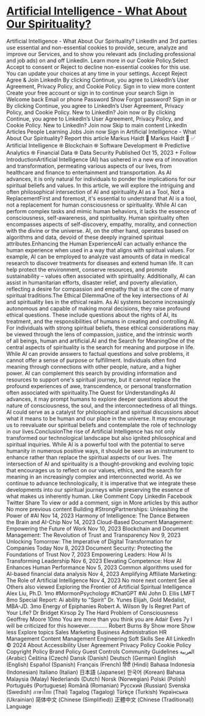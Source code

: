 # [Artificial Intelligence - What About Our Spirituality?](https://www.linkedin.com/pulse/artificial-intelligence-what-our-spirituality-markus-haidt)

Artificial Intelligence - What About Our Spirituality? LinkedIn and 3rd parties use essential and non-essential cookies to provide, secure, analyze and improve our Services, and to show you relevant ads (including professional and job ads) on and off LinkedIn. Learn more in our Cookie Policy.Select Accept to consent or Reject to decline non-essential cookies for this use. You can update your choices at any time in your settings. Accept Reject Agree & Join LinkedIn By clicking Continue, you agree to LinkedIn’s User Agreement, Privacy Policy, and Cookie Policy. Sign in to view more content Create your free account or sign in to continue your search Sign in Welcome back Email or phone Password Show Forgot password? Sign in or By clicking Continue, you agree to LinkedIn’s User Agreement, Privacy Policy, and Cookie Policy. New to LinkedIn? Join now or By clicking Continue, you agree to LinkedIn’s User Agreement, Privacy Policy, and Cookie Policy. New to LinkedIn? Join now Skip to main content LinkedIn Articles People Learning Jobs Join now Sign in Artificial Intelligence - What About Our Spirituality? Report this article Markus Haidt 🎯 Markus Haidt 🎯 ✅ Artificial Intelligence ֍ Blockchain ֍ Software Development ֍ Predictive Analytics ֍ Financial Data ֍ Data Security Published Oct 15, 2023 + Follow IntroductionArtificial Intelligence (AI) has ushered in a new era of innovation and transformation, permeating various aspects of our lives, from healthcare and finance to entertainment and transportation. As AI advances, it is only natural for individuals to ponder the implications for our spiritual beliefs and values. In this article, we will explore the intriguing and often philosophical intersection of AI and spirituality.AI as a Tool, Not a ReplacementFirst and foremost, it's essential to understand that AI is a tool, not a replacement for human consciousness or spirituality. While AI can perform complex tasks and mimic human behaviors, it lacks the essence of consciousness, self-awareness, and spirituality. Human spirituality often encompasses aspects of self-discovery, empathy, morality, and connection with the divine or the universe. AI, on the other hand, operates based on algorithms and data, devoid of these deeply ingrained spiritual attributes.Enhancing the Human ExperienceAI can actually enhance the human experience when used in a way that aligns with spiritual values. For example, AI can be employed to analyze vast amounts of data in medical research to discover treatments for diseases and extend human life. It can help protect the environment, conserve resources, and promote sustainability – values often associated with spirituality. Additionally, AI can assist in humanitarian efforts, disaster relief, and poverty alleviation, reflecting a desire for compassion and empathy that is at the core of many spiritual traditions.The Ethical DilemmaOne of the key intersections of AI and spirituality lies in the ethical realm. As AI systems become increasingly autonomous and capable of making moral decisions, they raise profound ethical questions. These include questions about the rights of AI, its treatment, and the responsibilities of humans in creating and controlling AI. For individuals with strong spiritual beliefs, these ethical considerations may be viewed through the lens of compassion, justice, and the intrinsic worth of all beings, human and artificial.AI and the Search for MeaningOne of the central aspects of spirituality is the search for meaning and purpose in life. While AI can provide answers to factual questions and solve problems, it cannot offer a sense of purpose or fulfillment. Individuals often find meaning through connections with other people, nature, and a higher power. AI can complement this search by providing information and resources to support one's spiritual journey, but it cannot replace the profound experiences of awe, transcendence, or personal transformation often associated with spirituality.The Quest for UnderstandingAs AI advances, it may prompt humans to explore deeper questions about the nature of consciousness, the soul, and the interconnectedness of all things. AI could serve as a catalyst for philosophical and spiritual discussions about what it means to be human and our place in the universe. It may encourage us to reevaluate our spiritual beliefs and contemplate the role of technology in our lives.ConclusionThe rise of Artificial Intelligence has not only transformed our technological landscape but also ignited philosophical and spiritual inquiries. While AI is a powerful tool with the potential to serve humanity in numerous positive ways, it should be seen as an instrument to enhance rather than replace the spiritual aspects of our lives. The intersection of AI and spirituality is a thought-provoking and evolving topic that encourages us to reflect on our values, ethics, and the search for meaning in an increasingly complex and interconnected world. As we continue to advance technologically, it is imperative that we integrate these developments into our spiritual journeys while preserving the essence of what makes us inherently human. Like Comment Copy LinkedIn Facebook Twitter Share To view or add a comment, sign in More articles by this author No more previous content Building #StrongPartnerships: Unleashing the Power of #AI Nov 14, 2023 Harmony of Intelligence: The Dance Between the Brain and AI-Chip Nov 14, 2023 Cloud-Based Document Management: Empowering the Future of Work Nov 10, 2023 Blockchain and Document Management: The Revolution of Trust and Transparency Nov 9, 2023 Unlocking Tomorrow: The Imperative of Digital Transformation for Companies Today Nov 8, 2023 Document Security: Protecting the Foundations of Trust Nov 7, 2023 Empowering Leaders: How AI Is Transforming Leadership Nov 6, 2023 Elevating Competence: How AI Enhances Human Performance Nov 5, 2023 Common algorithms used for AI-based financial data analysis Nov 4, 2023 Amplifying Affiliate Marketing: The Role of Artificial Intelligence Nov 4, 2023 No more next content See all Others also viewed Exploring the Frontier of Artificial Spiritual Intelligence Alex Liu, Ph.D. 1mo #MormonPsychology #ChatGPT #AI John D. Ellis LMFT 8mo Special Report: Ai ability to "Spirit" Dr. Yunes Elijah, Gold Medalist, MBA-JD. 3mo Energy of Epiphanies Robert A. Wilson 9y Is Regret Part of Your Life? Dr Bridget Kirsop 2y The Hard Problem of Consciousness Geoffrey Moore 10mo You are more than you think you are Adair Eves 7y I will be criticized for this however............ Robert Burns 8y Show more Show less Explore topics Sales Marketing Business Administration HR Management Content Management Engineering Soft Skills See All LinkedIn © 2024 About Accessibility User Agreement Privacy Policy Cookie Policy Copyright Policy Brand Policy Guest Controls Community Guidelines العربية (Arabic) Čeština (Czech) Dansk (Danish) Deutsch (German) English (English) Español (Spanish) Français (French) हिंदी (Hindi) Bahasa Indonesia (Indonesian) Italiano (Italian) 日本語 (Japanese) 한국어 (Korean) Bahasa Malaysia (Malay) Nederlands (Dutch) Norsk (Norwegian) Polski (Polish) Português (Portuguese) Română (Romanian) Русский (Russian) Svenska (Swedish) ภาษาไทย (Thai) Tagalog (Tagalog) Türkçe (Turkish) Українська (Ukrainian) 简体中文 (Chinese (Simplified)) 正體中文 (Chinese (Traditional)) Language